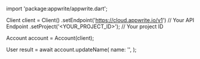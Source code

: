 import 'package:appwrite/appwrite.dart';

Client client = Client()
    .setEndpoint('https://cloud.appwrite.io/v1') // Your API Endpoint
    .setProject('<YOUR_PROJECT_ID>'); // Your project ID

Account account = Account(client);

User result = await account.updateName(
    name: '<NAME>',
);
